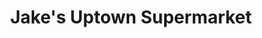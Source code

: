 ---
title: "Jake's Uptown Supermarket"
url: /new-orleans/jakes-uptown-supermarket/
shop: Supermarkt
---
